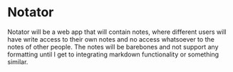 # Notator

Notator will be a web app that will contain notes, where different users will
have write access to their own notes and no access whatsoever to the notes of 
other people. The notes will be barebones and not support any formatting until
I get to integrating markdown functionality or something similar.

